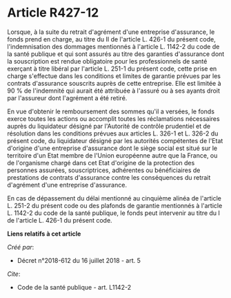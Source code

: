 # Article R427-12

Lorsque, à la suite du retrait d'agrément d'une entreprise d'assurance, le fonds prend en charge, au titre du II de l'article
L. 426-1 du présent code, l'indemnisation des dommages mentionnés à l'article L. 1142-2 du code de la santé publique et qui
sont assurés au titre des garanties d'assurance dont la souscription est rendue obligatoire pour les professionnels de santé
exerçant à titre libéral par l'article L. 251-1 du présent code, cette prise en charge s'effectue dans les conditions et
limites de garantie prévues par les contrats d'assurance souscrits auprès de cette entreprise. Elle est limitée à 90 % de
l'indemnité qui aurait été attribuée à l'assuré ou à ses ayants droit par l'assureur dont l'agrément a été retiré.

En vue d'obtenir le remboursement des sommes qu'il a versées, le fonds exerce toutes les actions ou accomplit toutes les
réclamations nécessaires auprès du liquidateur désigné par l'Autorité de contrôle prudentiel et de résolution dans les
conditions prévues aux articles L. 326-1 et L. 326-2 du présent code, du liquidateur désigné par les autorités compétentes de
l'Etat d'origine d'une entreprise d'assurance dont le siège social est situé sur le territoire d'un Etat membre de l'Union
européenne autre que la France, ou de l'organisme chargé dans cet Etat d'origine de la protection des personnes assurées,
souscriptrices, adhérentes ou bénéficiaires de prestations de contrats d'assurance contre les conséquences du retrait
d'agrément d'une entreprise d'assurance.

En cas de dépassement du délai mentionné au cinquième alinéa de l'article L. 251-2 du présent code ou des plafonds de
garantie mentionnés à l'article L. 1142-2 du code de la santé publique, le fonds peut intervenir au titre du I de l'article
L. 426-1 du présent code.

**Liens relatifs à cet article**

_Créé par_:

  - Décret n°2018-612 du 16 juillet 2018 - art. 5

_Cite_:

  - Code de la santé publique - art. L1142-2
